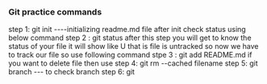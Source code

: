 ### Git practice commands

step 1: git init ----initializing readme.md file 
after init check status using below command 
step 2 : git status
after this step you will get to know the status of your file it will show like U that is file is untracked so now we have to track our file so use following command
stpe 3 : git add README.md
if you want to delete file then use 
step 4: git rm --cached filename 
step 5: git branch --- to check branch 
step 6: git 
